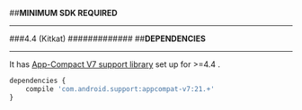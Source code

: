 ##**MINIMUM SDK REQUIRED**
******************
###4.4 (Kitkat)
#############
##**DEPENDENCIES**
******************
It has [App-Compact V7 support library](http://developer.android.com/intl/ja/tools/support-library/features.html#v7-appcompat) set up for >=4.4 .
```javascript
dependencies {
    compile 'com.android.support:appcompat-v7:21.+'
}
```







